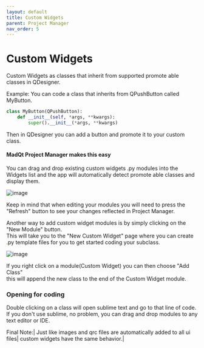 ```yaml
---
layout: default
title: Custom Widgets
parent: Project Manager
nav_order: 5
---
```


# Custom Widgets
Custom Widgets as classes that inherit from supported promote able classes
in QDesigner.

Example:
You can code a class that inherits from QPushButton called MyButton.
```python
class MyButton(QPushButton):
    def __init__(self, *args, **kwargs):
        super().__init__(*args, **kwargs)
```
Then in QDesigner you can add a button and promote it to your custom class.

#### MadQt Project Manager makes this easy
You can drag and drop existing custom widgets .py modules into the Widgets list
and the app will automatically detect promote able classes and display them.

![image](https://user-images.githubusercontent.com/30872066/146861650-5b9392ee-0c10-4af8-b3a3-0bdd897df5cb.png)

Keep in mind that when editing your modules you will need to press the "Refresh" button
to see your changes reflected in Project Manager.

Another way to add custom widget modules is by simply clicking on the "New Module" button.\
This will take you to the "New Custom Widget" page where you can
create .py template files for you to get started coding your subclass.

![image](https://user-images.githubusercontent.com/30872066/146861676-4cdd5379-a8a0-4719-a2fe-0e0689578aff.png)

If you right click on a module(Custom Widget) you can then choose "Add Class"\
this will append the new class to the end of the Custom Widget module.

### Opening for coding
Double clicking on a class will open sublime text and go to that line of code.\
If you don't use sublime, no problem, you can drag and drop modules to any text editor or IDE.


Final Note:|
Just like images and qrc files are automatically added to all ui files|
custom widgets have the same behavior.|
